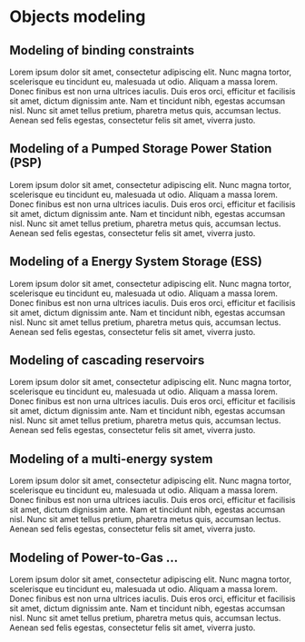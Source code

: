 # Objects modeling
## Modeling of binding constraints
Lorem ipsum dolor sit amet, consectetur adipiscing elit. Nunc magna tortor, scelerisque eu tincidunt eu, malesuada ut odio. Aliquam a massa lorem. Donec finibus est non urna ultrices iaculis. Duis eros orci, efficitur et facilisis sit amet, dictum dignissim ante. Nam et tincidunt nibh, egestas accumsan nisl. Nunc sit amet tellus pretium, pharetra metus quis, accumsan lectus. Aenean sed felis egestas, consectetur felis sit amet, viverra justo.

## Modeling of a Pumped Storage Power Station (PSP)
Lorem ipsum dolor sit amet, consectetur adipiscing elit. Nunc magna tortor, scelerisque eu tincidunt eu, malesuada ut odio. Aliquam a massa lorem. Donec finibus est non urna ultrices iaculis. Duis eros orci, efficitur et facilisis sit amet, dictum dignissim ante. Nam et tincidunt nibh, egestas accumsan nisl. Nunc sit amet tellus pretium, pharetra metus quis, accumsan lectus. Aenean sed felis egestas, consectetur felis sit amet, viverra justo.

## Modeling of a Energy System Storage (ESS)
Lorem ipsum dolor sit amet, consectetur adipiscing elit. Nunc magna tortor, scelerisque eu tincidunt eu, malesuada ut odio. Aliquam a massa lorem. Donec finibus est non urna ultrices iaculis. Duis eros orci, efficitur et facilisis sit amet, dictum dignissim ante. Nam et tincidunt nibh, egestas accumsan nisl. Nunc sit amet tellus pretium, pharetra metus quis, accumsan lectus. Aenean sed felis egestas, consectetur felis sit amet, viverra justo.

## Modeling  of cascading reservoirs
Lorem ipsum dolor sit amet, consectetur adipiscing elit. Nunc magna tortor, scelerisque eu tincidunt eu, malesuada ut odio. Aliquam a massa lorem. Donec finibus est non urna ultrices iaculis. Duis eros orci, efficitur et facilisis sit amet, dictum dignissim ante. Nam et tincidunt nibh, egestas accumsan nisl. Nunc sit amet tellus pretium, pharetra metus quis, accumsan lectus. Aenean sed felis egestas, consectetur felis sit amet, viverra justo.

## Modeling of a multi-energy system
Lorem ipsum dolor sit amet, consectetur adipiscing elit. Nunc magna tortor, scelerisque eu tincidunt eu, malesuada ut odio. Aliquam a massa lorem. Donec finibus est non urna ultrices iaculis. Duis eros orci, efficitur et facilisis sit amet, dictum dignissim ante. Nam et tincidunt nibh, egestas accumsan nisl. Nunc sit amet tellus pretium, pharetra metus quis, accumsan lectus. Aenean sed felis egestas, consectetur felis sit amet, viverra justo.

## Modeling of  Power-to-Gas …
Lorem ipsum dolor sit amet, consectetur adipiscing elit. Nunc magna tortor, scelerisque eu tincidunt eu, malesuada ut odio. Aliquam a massa lorem. Donec finibus est non urna ultrices iaculis. Duis eros orci, efficitur et facilisis sit amet, dictum dignissim ante. Nam et tincidunt nibh, egestas accumsan nisl. Nunc sit amet tellus pretium, pharetra metus quis, accumsan lectus. Aenean sed felis egestas, consectetur felis sit amet, viverra justo.
